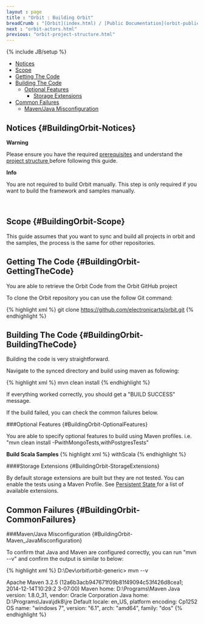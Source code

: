 ```yaml
---
layout : page
title : "Orbit : Building Orbit"
breadCrumb : "[Orbit](index.html) / [Public Documentation](orbit-public-documentation.html) / [Getting Started](orbit-getting-started.html)"
next : "orbit-actors.html"
previous: "orbit-project-structure.html"
---
```

{% include JB/setup %}



-  [Notices](#BuildingOrbit-Notices)
-  [Scope](#BuildingOrbit-Scope)
-  [Getting The Code](#BuildingOrbit-GettingTheCode)
-  [Building The Code](#BuildingOrbit-BuildingTheCode)
    -  [Optional Features](#BuildingOrbit-OptionalFeatures)
        -  [Storage Extensions](#BuildingOrbit-StorageExtensions)
-  [Common Failures](#BuildingOrbit-CommonFailures)
    -  [Maven/Java Misconfiguration](#BuildingOrbit-Maven_JavaMisconfiguration)



Notices {#BuildingOrbit-Notices}
----------

**Warning**

Please ensure you have the required [prerequisites](orbit-prerequisites.html) and understand the [project structure ](orbit-project-structure.html)before following this guide.

**Info**

You are not required to build Orbit manually. This step is only required if you want to build the framework and samples manually. 


 


Scope {#BuildingOrbit-Scope}
----------


This guide assumes that you want to sync and build all projects in orbit and the samples, the process is the same for other repositories.


Getting The Code {#BuildingOrbit-GettingTheCode}
----------


You are able to retrieve the Orbit Code from the Orbit GitHub project


To clone the Orbit repository you can use the follow Git command:


{% highlight xml %}
git clone https://github.com/electronicarts/orbit.git
{% endhighlight %}

Building The Code {#BuildingOrbit-BuildingTheCode}
----------


Building the code is very straightforward.


Navigate to the synced directory and build using maven as following:


{% highlight xml %}
mvn clean install
{% endhighlight %}

If everything worked correctly, you should get a "BUILD SUCCESS" message. 


If the build failed, you can check the common failures below.


###Optional Features {#BuildingOrbit-OptionalFeatures}


You are able to specify optional features to build using Maven profiles. i.e. "mvn clean install -PwithMongoTests,withPostgresTests"

**Build Scala Samples** 
{% highlight xml %}
withScala
{% endhighlight %}

####Storage Extensions {#BuildingOrbit-StorageExtensions}


By default storage extensions are built but they are not tested. You can enable the tests using a Maven Profile. See [Persistent State ](Qorbit-actor-concept-persistent-state.htmlE#ActorConcept-PersistentState-StorageExtensions)for a list of available extensions.


Common Failures {#BuildingOrbit-CommonFailures}
----------


###Maven/Java Misconfiguration {#BuildingOrbit-Maven_JavaMisconfiguration}


To confirm that Java and Maven are configured correctly, you can run "mvn --v" and confirm the output is similar to below:


{% highlight xml %}
D:\Dev\orbit\orbit-generic> mvn --v

Apache Maven 3.2.5 (12a6b3acb947671f09b81f49094c53f426d8cea1; 2014-12-14T10:29:2
3-07:00)
Maven home: D:\Programs\Maven
Java version: 1.8.0_31, vendor: Oracle Corporation
Java home: D:\Programs\Java\jdk8\jre
Default locale: en_US, platform encoding: Cp1252
OS name: "windows 7", version: "6.1", arch: "amd64", family: "dos"
{% endhighlight %}
